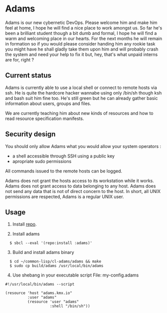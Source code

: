 Adams
=====

Adams is our new cybernetic DevOps. Please welcome him and make him feel
at home, I hope he will find a nice place to work amongst us. So far he's
been a brilliant student though a bit dumb and formal, I hope he will find
a warm and welcoming place in our hearts.
For the next months he will remain in formation so if you would please
consider handing him any rookie task you might have he shall gladly take
them upon him and will probably crash the system and need your help to fix it
but, hey, that's what unpaid interns are for, right ?

Current status
--------------

Adams is currently able to use a local shell or connect to remote hosts via
ssh.
He is quite the hardcore hacker wannabe using only /bin/sh though ksh and
bash suit him fine too.
He's still green but he can already gather basic information about users,
groups and files.

We are currently teaching him about new kinds of resources and how to read
resource specification manifests.

Security design
---------------

You should only allow Adams what you would allow your system operators :
  - a shell accessible through SSH using a public key
  - apropriate sudo permissions

All commands issued to the remote hosts can be logged.

Adams does not grant the hosts access to its workstation while it works.
Adams does not grant access to data belonging to any host.
Adams does not send any data that is not of direct concern to the host.
In short, all UNIX permissions are respected, Adams is a regular UNIX user.

Usage
-----

1. Install [repo](https://github.com/common-lisp-repo/repo).

2. Install adams
```
  $ sbcl --eval '(repo:install :adams)'
```

3. Build and install adams binary
```
  $ cd ~/common-lisp/cl-adams/adams && make
  $ sudo cp build/adams /usr/local/bin/adams
```

4. Use shebang in your executable script
File: my-config.adams
```
#!/usr/local/bin/adams --script

(resource 'host "adams.kmx.io"
          :user "adams"
          (resource 'user "adams"
                    :shell "/bin/sh"))
```
